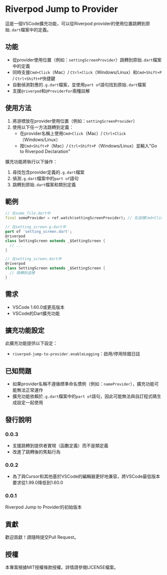 # Riverpod Jump to Provider

這是一個VSCode擴充功能，可以從Riverpod provider的使用位置跳轉到原始`.dart`檔案中的定義。

## 功能

- 從provider使用位置（例如：`settingScreenProvider`）跳轉到原始`.dart`檔案中的定義
- 同時支援`Cmd+Click`（Mac）/ `Ctrl+Click`（Windows/Linux）和`Cmd+Shift+P` / `Ctrl+Shift+P`快捷鍵
- 自動偵測對應的`.g.dart`檔案，並使用`part of`語句找到原始`.dart`檔案
- 支援`@riverpod`和`@ProviderFor`兩種註解

## 使用方法

1. 將游標放在provider使用位置（例如：`settingScreenProvider`）
2. 使用以下任一方法跳轉到定義：
   - 在provider名稱上使用`Cmd+Click`（Mac）/ `Ctrl+Click`（Windows/Linux）
   - 按`Cmd+Shift+P`（Mac）/ `Ctrl+Shift+P`（Windows/Linux）並輸入"Go to Riverpod Declaration"

擴充功能將執行以下操作：
1. 尋找包含provider定義的`.g.dart`檔案
2. 偵測`.g.dart`檔案中的`part of`語句
3. 跳轉到原始`.dart`檔案和類別定義

## 範例

```dart
// 在some_file.dart中
final someProvider = ref.watch(settingScreenProvider); // 在這裡Cmd+Click

// 在setting_screen.g.dart中
part of 'setting_screen.dart';
@riverpod
class SettingScreen extends _$SettingScreen {
  // ...
}

// 在setting_screen.dart中
@riverpod
class SettingScreen extends _$SettingScreen {
  // 跳轉到這裡
}
```

## 需求

- VSCode 1.60.0或更高版本
- VSCode的Dart擴充功能

## 擴充功能設定

此擴充功能提供以下設定：

* `riverpod-jump-to-provider.enableLogging`：啟用/停用除錯日誌

## 已知問題

- 如果provider名稱不遵循標準命名慣例（例如：`nameProvider`），擴充功能可能無法正常運作
- 擴充功能依賴於`.g.dart`檔案中的`part of`語句，因此可能無法與自訂程式碼生成設定一起使用

## 發行說明

### 0.0.3

- 支援跳轉到提供者實現（函數定義）而不是類定義
- 改進了跳轉後的焦點行為

### 0.0.2

- 為了與Cursor和其他基於VSCode的編輯器更好地兼容，將VSCode最低版本要求從1.99.0降低到1.60.0

### 0.0.1

Riverpod Jump to Provider的初始版本

## 貢獻

歡迎貢獻！請隨時提交Pull Request。

## 授權

本專案根據MIT授權條款授權。詳情請參閱LICENSE檔案。 